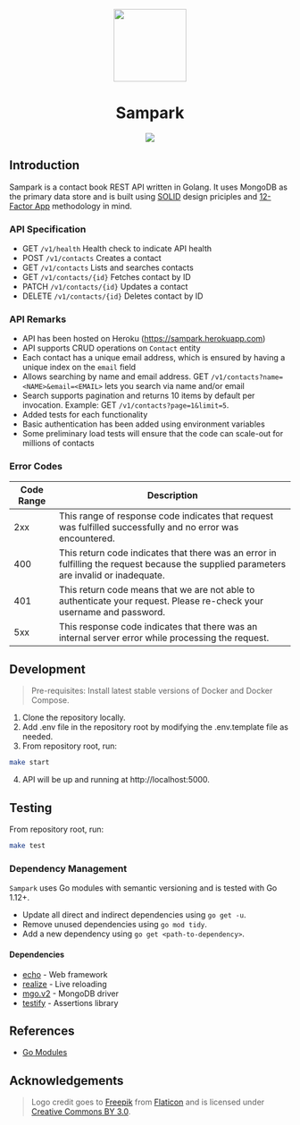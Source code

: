 <div align="center">
  <p>
    <img src="https://user-images.githubusercontent.com/4137581/63674200-a3cba480-c803-11e9-9f47-b90669bef337.png" height="130px"/>
  </p>
  <h1>Sampark</h1>
  <a href="https://goreportcard.com/report/github.com/checkaayush/sampark">
    <img src="https://goreportcard.com/badge/github.com/checkaayush/sampark"/>
  </a>
</div>

## Introduction

Sampark is a contact book REST API written in Golang. It uses MongoDB as the primary data store and is built using [SOLID](https://en.wikipedia.org/wiki/SOLID) design priciples and [12-Factor App](https://12factor.net/) methodology in mind.

### API Specification

- GET `/v1/health` Health check to indicate API health
- POST `/v1/contacts` Creates a contact
- GET `/v1/contacts` Lists and searches contacts
- GET `/v1/contacts/{id}` Fetches contact by ID
- PATCH `/v1/contacts/{id}` Updates a contact
- DELETE `/v1/contacts/{id}` Deletes contact by ID

### API Remarks

- API has been hosted on Heroku (https://sampark.herokuapp.com)
- API supports CRUD operations on `Contact` entity
- Each contact has a unique email address, which is ensured by having a unique index on the `email` field
- Allows searching by name and email address. GET `/v1/contacts?name=<NAME>&email=<EMAIL>` lets you search via name and/or email
- Search supports pagination and returns 10 items by default per invocation. Example: GET `/v1/contacts?page=1&limit=5`.
- Added tests for each functionality
- Basic authentication has been added using environment variables
- Some preliminary load tests will ensure that the code can scale-out for millions of contacts

### Error Codes

| Code Range | Description                                                                                                                             |
| ---------- | --------------------------------------------------------------------------------------------------------------------------------------- |
| 2xx        | This range of response code indicates that request was fulfilled successfully and no error was encountered.                             |
| 400        | This return code indicates that there was an error in fulfilling the request because the supplied parameters are invalid or inadequate. |
| 401        | This return code means that we are not able to authenticate your request. Please re-check your username and password.                   |
| 5xx        | This response code indicates that there was an internal server error while processing the request.                                      |

## Development

> Pre-requisites: Install latest stable versions of Docker and Docker Compose.

1. Clone the repository locally.
2. Add .env file in the repository root by modifying the .env.template file as needed.
3. From repository root, run:
```bash
make start
```
4. API will be up and running at http://localhost:5000.

## Testing

From repository root, run:
```bash
make test
```

### Dependency Management

`Sampark` uses Go modules with semantic versioning and is tested with Go 1.12+.

* Update all direct and indirect dependencies using `go get -u`.
* Remove unused dependencies using `go mod tidy`.
* Add a new dependency using `go get <path-to-dependency>`.

#### Dependencies

* [echo](https://echo.labstack.com/) - Web framework
* [realize](https://github.com/oxequa/realize) - Live reloading
* [mgo.v2](https://gopkg.in/mgo.v2) - MongoDB driver
* [testify](https://github.com/stretchr/testify) - Assertions library

## References

* [Go Modules](https://github.com/golang/go/wiki/Modules)
<!-- * [Using MongoDB Go Driver](https://vkt.sh/go-mongodb-driver-cookbook/) -->

## Acknowledgements

> Logo credit goes to [Freepik](https://www.flaticon.com/authors/freepik) from [Flaticon](https://www.flaticon.com) and is licensed under [Creative Commons BY 3.0](http://creativecommons.org/licenses/by/3.0).
